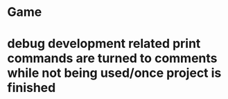 # Game
# debug development related print commands are turned to comments while not being used/once project is finished